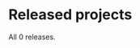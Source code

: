 # Released projects

All <!-- releases_count starts -->0<!-- releases_count ends --> releases.

<!-- releases starts -->

<!-- releases ends -->